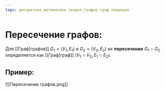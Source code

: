 ```yaml
---
tags: дискретная_математика теория_графов граф операция
---
```

# Пересечение графов:
Для [[Граф|графов]] $G_1 = (V_1, E_1)$ и $G_2 = (V_2, E_2)$ их **пересечение** $G_1 \cap G_2$ определяется как [[Граф|граф]] $(V_1 \cap V_2, E_1 \cap E_2)$.
## Пример:
![[Пересечение графов.png]]